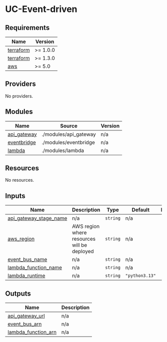 # UC-Event-driven
<!-- BEGIN_TF_DOCS -->
## Requirements

| Name | Version |
|------|---------|
| <a name="requirement_terraform"></a> [terraform](#requirement\_terraform) | >= 1.0.0 |
| <a name="requirement_terraform"></a> [terraform](#requirement\_terraform) | >= 1.3.0 |
| <a name="requirement_aws"></a> [aws](#requirement\_aws) | >= 5.0 |

## Providers

No providers.

## Modules

| Name | Source | Version |
|------|--------|---------|
| <a name="module_api_gateway"></a> [api\_gateway](#module\_api\_gateway) | ./modules/api_gateway | n/a |
| <a name="module_eventbridge"></a> [eventbridge](#module\_eventbridge) | ./modules/eventbridge | n/a |
| <a name="module_lambda"></a> [lambda](#module\_lambda) | ./modules/lambda | n/a |

## Resources

No resources.

## Inputs

| Name | Description | Type | Default | Required |
|------|-------------|------|---------|:--------:|
| <a name="input_api_gateway_stage_name"></a> [api\_gateway\_stage\_name](#input\_api\_gateway\_stage\_name) | n/a | `string` | n/a | yes |
| <a name="input_aws_region"></a> [aws\_region](#input\_aws\_region) | AWS region where resources will be deployed | `string` | n/a | yes |
| <a name="input_event_bus_name"></a> [event\_bus\_name](#input\_event\_bus\_name) | n/a | `string` | n/a | yes |
| <a name="input_lambda_function_name"></a> [lambda\_function\_name](#input\_lambda\_function\_name) | n/a | `string` | n/a | yes |
| <a name="input_lambda_runtime"></a> [lambda\_runtime](#input\_lambda\_runtime) | n/a | `string` | `"python3.13"` | no |

## Outputs

| Name | Description |
|------|-------------|
| <a name="output_api_gateway_url"></a> [api\_gateway\_url](#output\_api\_gateway\_url) | n/a |
| <a name="output_event_bus_arn"></a> [event\_bus\_arn](#output\_event\_bus\_arn) | n/a |
| <a name="output_lambda_function_arn"></a> [lambda\_function\_arn](#output\_lambda\_function\_arn) | n/a |
<!-- END_TF_DOCS -->